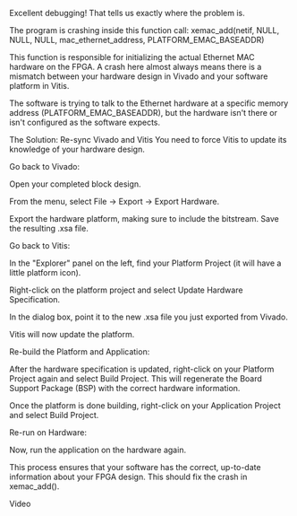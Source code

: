 Excellent debugging! That tells us exactly where the problem is.

The program is crashing inside this function call:
xemac_add(netif, NULL, NULL, NULL, mac_ethernet_address, PLATFORM_EMAC_BASEADDR)

This function is responsible for initializing the actual Ethernet MAC hardware on the FPGA. A crash here almost always means there is a mismatch between your hardware design in Vivado and your software platform in Vitis.

The software is trying to talk to the Ethernet hardware at a specific memory address (PLATFORM_EMAC_BASEADDR), but the hardware isn't there or isn't configured as the software expects.

The Solution: Re-sync Vivado and Vitis
You need to force Vitis to update its knowledge of your hardware design.

Go back to Vivado:

Open your completed block design.

From the menu, select File -> Export -> Export Hardware.

Export the hardware platform, making sure to include the bitstream. Save the resulting .xsa file.

Go back to Vitis:

In the "Explorer" panel on the left, find your Platform Project (it will have a little platform icon).

Right-click on the platform project and select Update Hardware Specification.

In the dialog box, point it to the new .xsa file you just exported from Vivado.

Vitis will now update the platform.

Re-build the Platform and Application:

After the hardware specification is updated, right-click on your Platform Project again and select Build Project. This will regenerate the Board Support Package (BSP) with the correct hardware information.

Once the platform is done building, right-click on your Application Project and select Build Project.

Re-run on Hardware:

Now, run the application on the hardware again.

This process ensures that your software has the correct, up-to-date information about your FPGA design. This should fix the crash in xemac_add().






Video


